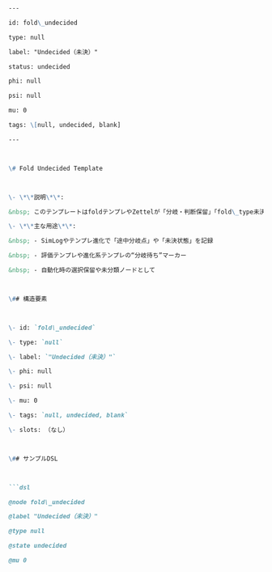 ```markdown

---

id: fold\_undecided

type: null

label: "Undecided（未決）"

status: undecided

phi: null

psi: null

mu: 0

tags: \[null, undecided, blank]

---



\# Fold Undecided Template



\- \*\*説明\*\*:  

&nbsp; このテンプレートはfoldテンプレやZettelが「分岐・判断保留」「fold\_type未決定」「一時未確定」な状態を表現するための雛形です。

\- \*\*主な用途\*\*:  

&nbsp; - SimLogやテンプレ進化で「途中分岐点」や「未決状態」を記録

&nbsp; - 評価テンプレや進化系テンプレの“分岐待ち”マーカー

&nbsp; - 自動化時の選択保留や未分類ノードとして



\## 構造要素



\- id: `fold\_undecided`

\- type: `null`

\- label: `"Undecided（未決）"`

\- phi: null

\- psi: null

\- mu: 0

\- tags: `null, undecided, blank`

\- slots: （なし）



\## サンプルDSL



```dsl

@node fold\_undecided

@label "Undecided（未決）"

@type null

@state undecided

@mu 0



